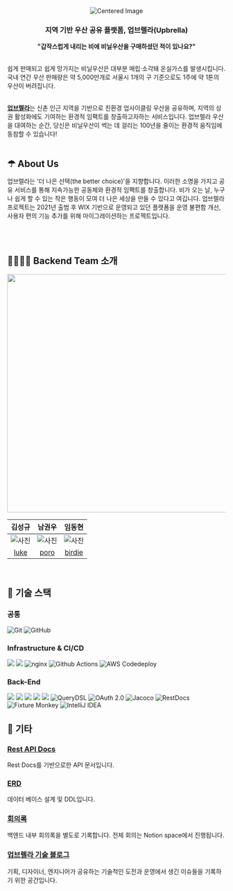  <div align="center">
  <img src="https://github.com/Gwonwoo-Nam/Upbrella_back/assets/112251635/362c03e1-e21e-46c0-abb0-196238f572a1" alt="Centered Image">
</div>


<h3 align="center">지역 기반 우산 공유 플랫폼, 업브렐라(Upbrella)</h3>
<p align="center"><b>"갑작스럽게 내리는 비에 비닐우산을 구매하셨던 적이 있나요?"</b></p>
<br>
쉽게 판매되고 쉽게 망가지는 비닐우산은 대부분 매립·소각돼 온실가스를 발생시킵니다. 국내 연간 우산 판매량은 약 5,000만개로 서울시 1개의 구 기준으로도 1주에 약 1톤의 우산이 버려집니다.
<br></br>

[**업브렐라**](https://www.upbrella2021.com/)는 신촌 인근 지역을 기반으로 친환경 업사이클링 우산을 공유하며, 지역의 상권 활성화에도 기여하는 환경적 임팩트를 창출하고자하는 서비스입니다. 업브렐라 우산을 대여하는 순간,
당신은 비닐우산이 썩는 데 걸리는 100년을 줄이는 환경적 움직임에 동참할 수 있습니다!
<br></br>
## ☂ About Us

업브렐라는 '더 나은 선택(the better choice)'을 지향합니다.
이러한 소명을 가지고 공유 서비스를 통해
지속가능한️ 공동체와 환경적 임팩트를 창출합니다.
비가 오는 날, 누구나 쉽게 할 수 있는 작은 행동이 모여
더 나은 세상을 만들 수 있다고 여깁니다. 업브렐라 프로젝트는 2021년 출범 후 WIX 기반으로 운영되고 있던 플랫폼을 운영 불편함 개선, 사용자 편의 기능 추가를 위해 마이그레이션하는 프로젝트입니다.

<br></br>
## 👨‍👩‍👧‍👧 Backend Team 소개


<p align="center"><img src="https://user-images.githubusercontent.com/115435784/252514581-a097e8f7-08a7-42e8-a790-365e428ce382.png" width=550px/>

<br>


|                  김성규                   |                   남권우                   |                                            임동현                                            |
|:--------------------------------------:|:---------------------------------------:|:-----------------------------------------------------------------------------------------:|
|                ![사진](https://avatars.githubusercontent.com/u/71162390?v=4)                 |                 ![사진](https://avatars.githubusercontent.com/u/112251635?v=4)                 |               ![사진](https://avatars.githubusercontent.com/u/115435784?v=4)                |
|[luke](https://github.com/acceptor-gyu)  |  [poro](https://github.com/Gwonwoo-Nam)|                          [birdie](https://github.com/birdieHyun)                          |
<br>


## 🧾 기술 스택

### 공통

![Git](https://img.shields.io/badge/-Git-F05032?style=flat&logo=Git&logoColor=white)
![GitHub](https://img.shields.io/badge/-GitHub-181717?style=flat&logo=GitHub&logoColor=white)

### Infrastructure & CI/CD

<img src="https://img.shields.io/badge/AWS%20EC2-FA7343?style=flat&logo=amazonec2&logoColor=white"/> <img src="https://img.shields.io/badge/AWS%20S3-569A31?style=flat&logo=amazons3&logoColor=white"/> 
![nginx](https://img.shields.io/badge/nginx-009639?style=flat&logo=nginx&logoColor=white)
![Github Actions](https://img.shields.io/badge/Github%20Actions-2088FF?style=flat&logo=GithubActions&logoColor=white)
![AWS Codedeploy](https://img.shields.io/badge/AWS%20Codedeploy-yellowgreen?style=flat)

### Back-End

<img src="https://img.shields.io/badge/Java-007396?style=flat&logo=java&logoColor=white"/> <img src="https://img.shields.io/badge/Gradle-02303A?style=flat&logo=Gradle&logoColor=white"/> <img src="https://img.shields.io/badge/SpringBoot-6DB33F?style=flat&logo=SpringBoot&logoColor=white"/> <img src="https://img.shields.io/badge/Spring%20Data%20JPA-03EF62?style=flat"/> <img src="https://img.shields.io/badge/MySQL-4479A1?style=flat&logo=MySQL&logoColor=white"/> ![QueryDSL](https://img.shields.io/badge/QueryDSL-blueviolet?style=flat)
![OAuth 2.0](https://img.shields.io/badge/OAuth-EB5424?style=flat) ![Jacoco](https://img.shields.io/badge/Jacoco-23E396?style=flat&logoColor=white) ![RestDocs](https://img.shields.io/badge/RestDocs-63E296?style=flat&logoColor=white)
![Fixture Monkey](https://img.shields.io/badge/FixtureMonkey-138888?style=flat&logoColor=white)
![IntelliJ IDEA](https://img.shields.io/badge/-IntelliJ%20IDEA-FF3850?style=flat&logo=IntelliJ%20IDEA&logoColor=white)

## 🌂 기타

### [Rest API Docs](https://github.com/UPbrella/UPbrella_back/wiki/REST-API-Docs)

Rest Docs를 기반으로한 API 문서입니다.
### [ERD](https://github.com/UPbrella/UPbrella_back/wiki/ERD)
데이터 베이스 설계 및 DDL입니다.

### [회의록](https://github.com/UPbrella/UPbrella_back/wiki/7%EC%9B%94-10%EC%9D%BC-%ED%9A%8C%EC%9D%98%EB%A1%9D)
백엔드 내부 회의록을 별도로 기록합니다. 전체 회의는 Notion space에서 진행됩니다.

### [업브렐라 기술 블로그](https://upbrella.github.io/)
기획, 디자이너, 엔지니어가 공유하는 기술적인 도전과 운영에서 생긴 이슈들을 기록하기 위한 공간입니다.
